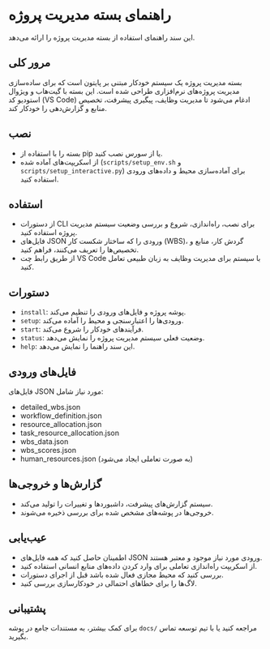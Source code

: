 # راهنمای بسته مدیریت پروژه

این سند راهنمای استفاده از بسته مدیریت پروژه را ارائه می‌دهد.

## مرور کلی

بسته مدیریت پروژه یک سیستم خودکار مبتنی بر پایتون است که برای ساده‌سازی مدیریت پروژه‌های نرم‌افزاری طراحی شده است. این بسته با گیت‌هاب و ویژوال استودیو کد (VS Code) ادغام می‌شود تا مدیریت وظایف، پیگیری پیشرفت، تخصیص منابع و گزارش‌دهی را خودکار کند.

## نصب

- بسته را با استفاده از pip یا از سورس نصب کنید.
- از اسکریپت‌های آماده شده (`scripts/setup_env.sh` و `scripts/setup_interactive.py`) برای آماده‌سازی محیط و داده‌های ورودی استفاده کنید.

## استفاده

- از دستورات CLI برای نصب، راه‌اندازی، شروع و بررسی وضعیت سیستم مدیریت پروژه استفاده کنید.
- فایل‌های JSON ورودی را که ساختار شکست کار (WBS)، گردش کار، منابع و تخصیص‌ها را تعریف می‌کنند، فراهم کنید.
- از طریق رابط چت VS Code با سیستم برای مدیریت وظایف به زبان طبیعی تعامل کنید.

## دستورات

- `install`: پوشه پروژه و فایل‌های ورودی را تنظیم می‌کند.
- `setup`: ورودی‌ها را اعتبارسنجی و محیط را آماده می‌کند.
- `start`: فرآیندهای خودکار را شروع می‌کند.
- `status`: وضعیت فعلی سیستم مدیریت پروژه را نمایش می‌دهد.
- `help`: این سند راهنما را نمایش می‌دهد.

## فایل‌های ورودی

فایل‌های JSON مورد نیاز شامل:

- detailed_wbs.json
- workflow_definition.json
- resource_allocation.json
- task_resource_allocation.json
- wbs_data.json
- wbs_scores.json
- human_resources.json (به صورت تعاملی ایجاد می‌شود)

## گزارش‌ها و خروجی‌ها

- سیستم گزارش‌های پیشرفت، داشبوردها و تغییرات را تولید می‌کند.
- خروجی‌ها در پوشه‌های مشخص شده برای بررسی ذخیره می‌شوند.

## عیب‌یابی

- اطمینان حاصل کنید که همه فایل‌های JSON ورودی مورد نیاز موجود و معتبر هستند.
- از اسکریپت راه‌اندازی تعاملی برای وارد کردن داده‌های منابع انسانی استفاده کنید.
- بررسی کنید که محیط مجازی فعال شده باشد قبل از اجرای دستورات.
- لاگ‌ها را برای خطاهای احتمالی در خودکارسازی بررسی کنید.

## پشتیبانی

برای کمک بیشتر، به مستندات جامع در پوشه `docs/` مراجعه کنید یا با تیم توسعه تماس بگیرید.
